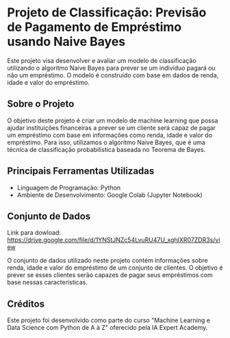 # Projeto de Classificação: Previsão de Pagamento de Empréstimo usando Naive Bayes

Este projeto visa desenvolver e avaliar um modelo de classificação utilizando o algoritmo Naive Bayes para prever se um indivíduo pagará ou não um empréstimo. O modelo é construído com base em dados de renda, idade e valor do empréstimo.

## Sobre o Projeto

O objetivo deste projeto é criar um modelo de machine learning que possa ajudar instituições financeiras a prever se um cliente será capaz de pagar um empréstimo com base em informações como renda, idade e valor do empréstimo. Para isso, utilizamos o algoritmo Naive Bayes, que é uma técnica de classificação probabilística baseada no Teorema de Bayes.

## Principais Ferramentas Utilizadas

- Linguagem de Programação: Python
- Ambiente de Desenvolvimento: Google Colab (Jupyter Notebook)

## Conjunto de Dados

Link para dowload: https://drive.google.com/file/d/1YNStJNZc54LvuRU47U_xghIXR07ZDR3s/view

O conjunto de dados utilizado neste projeto contém informações sobre renda, idade e valor do empréstimo de um conjunto de clientes. O objetivo é prever se esses clientes serão capazes de pagar seus empréstimos com base nessas características.

## Créditos

Este projeto foi desenvolvido como parte do curso "Machine Learning e Data Science com Python de A à Z" oferecido pela IA Expert Academy.


